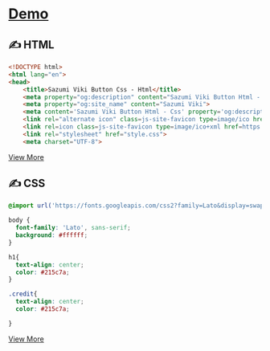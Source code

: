 # <a href="https://btn.sazumiviki.com">Demo</a>

## &#x270d; HTML

```html
<!DOCTYPE html>
<html lang="en">
<head>
    <title>Sazumi Viki Button Css - Html</title>
    <meta property="og:description" content="Sazumi Viki Button Html - Css">
    <meta property="og:site_name" content="Sazumi Viki">
    <meta content='Sazumi Viki Button Html - Css' property='og:description' />
    <link rel="alternate icon" class=js-site-favicon type=image/ico href=https://dev.sazumiviki.com/favku>
    <link rel=icon class=js-site-favicon type=image/ico+xml href=https://dev.sazumiviki.com/favku>
    <link rel="stylesheet" href="style.css">
    <meta charset="UTF-8">
```
<a href="https://cdn.jsdelivr.net/gh/SazumiVicky/button-profile@main/index.html">View More</a>

## &#x270d; CSS

```css
@import url('https://fonts.googleapis.com/css2?family=Lato&display=swap');

body {
  font-family: 'Lato', sans-serif;
  background: #ffffff;
}

h1{
  text-align: center;
  color: #215c7a;
}

.credit{
  text-align: center;
  color: #215c7a;

}
```
<a href="https://cdn.jsdelivr.net/gh/SazumiVicky/button-profile@main/style.css">View More</a>
